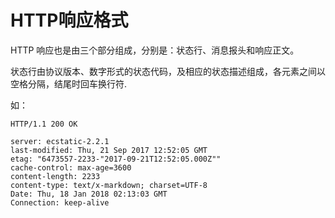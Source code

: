 # HTTP响应格式

HTTP 响应也是由三个部分组成，分别是：状态行、消息报头和响应正文。

状态行由协议版本、数字形式的状态代码，及相应的状态描述组成，各元素之间以空格分隔，结尾时回车换行符.



如：

```text
HTTP/1.1 200 OK

server: ecstatic-2.2.1
last-modified: Thu, 21 Sep 2017 12:52:05 GMT
etag: "6473557-2233-"2017-09-21T12:52:05.000Z""
cache-control: max-age=3600
content-length: 2233
content-type: text/x-markdown; charset=UTF-8
Date: Thu, 18 Jan 2018 02:13:03 GMT
Connection: keep-alive
```

